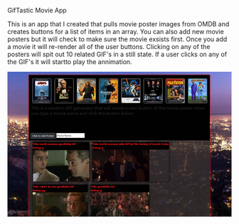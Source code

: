 GifTastic Movie App

This is an app that I created that pulls movie poster images from OMDB and creates buttons for a list of items in an array.  You can also add new movie posters but it will check to make sure the movie exsists first.  Once you add a movie it will re-render all of the user buttons.   Clicking on any of the posters will spit out 10 related GIF's in a still state.  If a user clicks on any of the GIF's it will startto play the annimation.  


![gitfTastic](https://github.com/doingway2much/Bootstrap-Portfolio/blob/master/assets/img/gitfTastic.jpg?raw=true)

